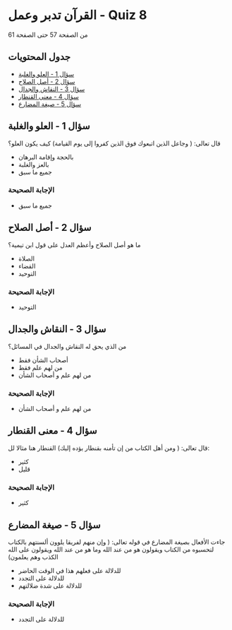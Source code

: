 # القرآن تدبر وعمل - Quiz 8

من الصفحة 57 حتى الصفحة 61

## جدول المحتويات

- [سؤال 1 - العلو والغلبة](#سؤال-1---العلو-والغلبة)
- [سؤال 2 - أصل الصلاح](#سؤال-2---أصل-الصلاح)
- [سؤال 3 - النقاش والجدال](#سؤال-3---النقاش-والجدال)
- [سؤال 4 - معنى القنطار](#سؤال-4---معنى-القنطار)
- [سؤال 5 - صيغة المضارع](#سؤال-5---صيغة-المضارع)

## سؤال 1 - العلو والغلبة

قال تعالى: ( وجاعل الذين اتبعوك فوق الذين كفروا إلى يوم القيامة)
كيف يكون العلو؟

* بالحجة وإقامة البرهان
* بالعز والغلبة
* جميع ما سبق

### الإجابة الصحيحة

* جميع ما سبق

## سؤال 2 - أصل الصلاح

ما هو أصل الصلاح وأعظم العدل على قول ابن تيمية؟

* الصلاة
* القضاء
* التوحيد

### الإجابة الصحيحة

* التوحيد

## سؤال 3 - النقاش والجدال

من الذي يحق له النقاش والجدال في المسائل؟

* أصحاب الشأن فقط
* من لهم علم فقط
* من لهم علم و أصحاب الشأن

### الإجابة الصحيحة

* من لهم علم و أصحاب الشأن

## سؤال 4 - معنى القنطار

قال تعالى: ( ومن أهل الكتاب من إن تأمنه بقنطار يؤده إليك)
القنطار هنا مثالا لل:

* كثير
* قليل

### الإجابة الصحيحة

* كثير

## سؤال 5 - صيغة المضارع

جاءت الأفعال بصيغة المضارع في قوله تعالى: ( وإن منهم لفريقا يلوون ألسنتهم بالكتاب لتحسبوه من الكتاب ويقولون هو من عند الله وما هو من عند الله ويقولون على الله الكذب وهم يعلمون)

* للدلالة على فعلهم هذا في الوقت الحاضر
* للدلالة على التجدد
* للدلالة على شدة ضلالتهم

### الإجابة الصحيحة

* للدلالة على التجدد
